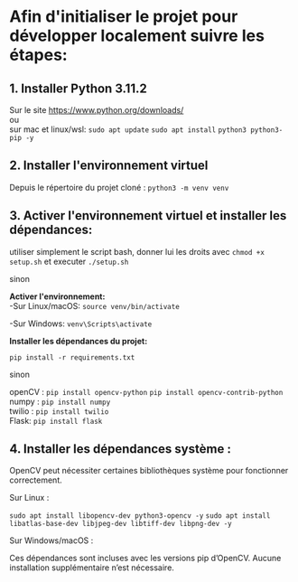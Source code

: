 # Afin d'initialiser le projet pour développer localement suivre les étapes:

## 1. Installer Python 3.11.2
Sur le site https://www.python.org/downloads/  
ou  
sur mac et linux/wsl:
`sudo apt update`
`sudo apt install` `python3 python3-pip -y`


## 2. Installer l'environnement virtuel
Depuis le répertoire du projet cloné :
`python3 -m venv venv`

## 3. Activer l'environnement virtuel et installer les dépendances:
utiliser simplement le script bash, donner lui les droits avec `chmod +x setup.sh` et executer `./setup.sh`

sinon

**Activer l'environnement:**   
-Sur Linux/macOS: `source venv/bin/activate`

-Sur Windows: `venv\Scripts\activate`

**Installer les dépendances du projet:**  

`pip install -r requirements.txt`

sinon

openCV : `pip install opencv-python` `pip install opencv-contrib-python`  
numpy : `pip install numpy`  
twilio : `pip install twilio`  
Flask: `pip install flask`  


## 4. Installer les dépendances système :
OpenCV peut nécessiter certaines bibliothèques système pour fonctionner correctement.

Sur Linux :

`sudo apt install libopencv-dev python3-opencv -y`
`sudo apt install libatlas-base-dev libjpeg-dev libtiff-dev libpng-dev -y`

Sur Windows/macOS :

Ces dépendances sont incluses avec les versions pip d’OpenCV. Aucune installation supplémentaire n’est nécessaire.







